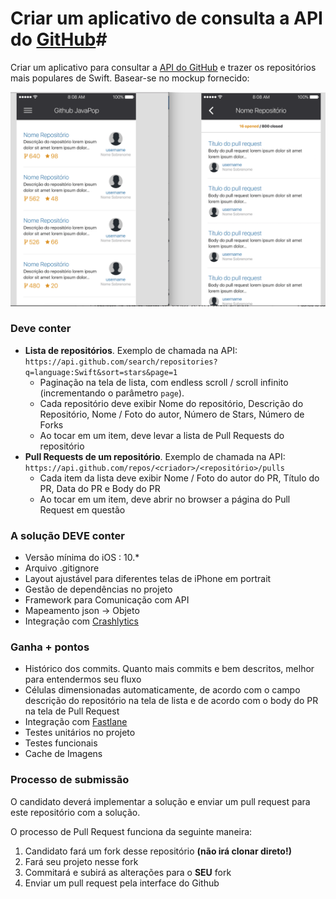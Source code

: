 # Criar um aplicativo de consulta a API do [GitHub](https://github.com)#

Criar um aplicativo para consultar a [API do GitHub](https://developer.github.com/v4/) e trazer os repositórios mais populares de Swift. Basear-se no mockup fornecido:

![mock.png](./mock.png)


### **Deve conter** ###

- __Lista de repositórios__. Exemplo de chamada na API: `https://api.github.com/search/repositories?q=language:Swift&sort=stars&page=1`
  * Paginação na tela de lista, com endless scroll / scroll infinito (incrementando o parâmetro `page`).
  * Cada repositório deve exibir Nome do repositório, Descrição do Repositório, Nome / Foto do autor, Número de Stars, Número de Forks
  * Ao tocar em um item, deve levar a lista de Pull Requests do repositório
- __Pull Requests de um repositório__. Exemplo de chamada na API: `https://api.github.com/repos/<criador>/<repositório>/pulls`
  * Cada item da lista deve exibir Nome / Foto do autor do PR, Título do PR, Data do PR e Body do PR
  * Ao tocar em um item, deve abrir no browser a página do Pull Request em questão

### **A solução DEVE conter** ##

* Versão mínima do iOS : 10.*
* Arquivo .gitignore
* Layout ajustável para diferentes telas de iPhone em portrait
* Gestão de dependências no projeto
* Framework para Comunicação com API
* Mapeamento json -> Objeto
* Integração com [Crashlytics](`http://fabric.io`)

### **Ganha + pontos** ###

* Histórico dos commits. Quanto mais commits e bem descritos, melhor para entendermos seu fluxo
* Células dimensionadas automaticamente, de acordo com o campo descrição do repositório na tela de lista e de acordo com o body do PR na tela de Pull Request
* Integração com [Fastlane](`http://docs.fastlane.tools`)
* Testes unitários no projeto
* Testes funcionais
* Cache de Imagens

### **Processo de submissão** ###

O candidato deverá implementar a solução e enviar um pull request para este repositório com a solução.

O processo de Pull Request funciona da seguinte maneira:

1. Candidato fará um fork desse repositório __(não irá clonar direto!)__
2. Fará seu projeto nesse fork
3. Commitará e subirá as alterações para o __SEU__ fork
4. Enviar um pull request pela interface do Github
